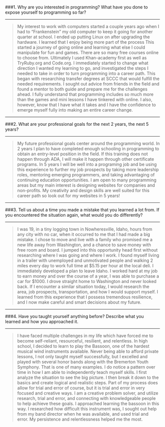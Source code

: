 ###1. Why are you interested in programming? What have you done to expose yourself to programming so far? 

____

>My interest to work with computers started a couple years ago when I had to “Frankenstein” my old computer to keep it going for another quarter at school. I ended up putting Linux on after upgrading the hardware.  I learned that I enjoy being more part of the process   This started a journey of going online and learning what else I could manipulate for fun and games. There are so many free courses online to choose from.  Ultimately I used Khan-academy first as well as TryRuby.org and Code.org. I immediately started to change what direction I wanted my learning to go, and investigated the steps I needed to take in order to turn programming into a career path.  This began with researching transfer degrees at SCCC that would fulfill the needed requirements.  I sought out advice from friends in the field and found a mentor to both guide and prepare me for the challenges ahead. I fully understand that programming includes so much more than the games and mini lessons I have tinkered with online. I also, however, know that I have what it takes and I have the confidence to emerge myself fully into making an entire career change.
___
###2. What are your professional goals for the next 2 years, the next 5 years?
___


>My future professional goals center around the programming world. In 2 years I plan to have completed enough schooling in programming to obtain an entry-level position in the field. If this training does not happen through ADA, I will make it happen through other certificate programs. In 5 years I will be well into a programing job and be using this experience to further my job prospects by taking more leadership roles, mentoring emerging programmers, and taking advantaging of continuing education opportunities. I am open to many programming areas but my main interest is designing websites for companies and non-profits. My creativity and design skills are well suited for this career path so look out for my websites in 5 years! 
___

###3. Tell us about a time you made a mistake that you learned a lot from. If you encountered the situation again, what would you do differently?
___


>I was 19, in a tiny logging town in Nowheresville, Idaho, hours from any city with no car, when it occurred to me that I had made a big mistake. I chose to move and live with a family who promised me a new life away from Washington, and a chance to save money with free room and board. I jumped into this opportunity head first without researching where I was going and where I work. I found myself living in a trailer with unemployed and unmotivated people and walking 2 miles every day to work full time at $5.15 per hour at the local deli. I immediately developed a plan to leave Idaho. I worked hard at my job to earn money and over the course of a year, I was able to purchase a car for $1000. I drove straight home to Washington and never looked back. If I encounter a similar situation today, I would research the area, job prospects, transportation, and how I would support myself. I learned from this experience that I possess tremendous resilience, and I now make careful and smart decisions about my future. 

___

###4. Have you taught yourself anything before? Describe what you learned and how you approached it.
___

>I have faced multiple challenges in my life which have forced me to become self-reliant, resourceful, resilient, and relentless. In high school, I decided to learn to play the Bassoon, one of the hardest musical wind instruments available. Never being able to afford private lessons, I not only taught myself successfully, but I excelled and played with several honor bands along with the Bremerton Youth Symphony. That is one of many examples. I do notice a pattern over time in how I am able to independently teach myself skills. I first analyze the situation to see the big picture. I then break it down to the basics and create logical and realistic steps. Part of my process does allow for trial and error of course, but it is trial and error in very focused and creative ways. I am a creative problem solver, and utilize research, trial and error, and connecting with knowledgeable people to help achieve these goals. I approached learning the bassoon in this way. I researched how difficult this instrument was, I sought out help from my band director when he was available, and used trial and error. My persistence and relentlessness helped me the most.  
